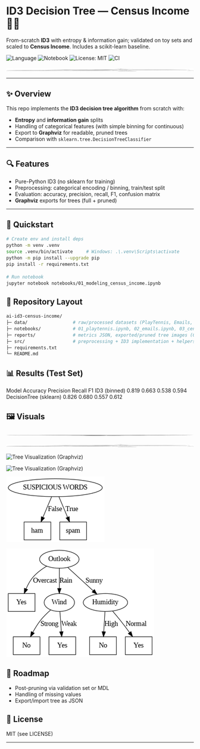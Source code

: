 # ID3 Decision Tree — Census Income 🌳💼  
From-scratch **ID3** with entropy & information gain; validated on toy sets and scaled to **Census Income**. Includes a scikit-learn baseline.

![Language](https://img.shields.io/badge/language-Python-blue.svg)
![Notebook](https://img.shields.io/badge/tool-Jupyter-orange.svg)
![License: MIT](https://img.shields.io/badge/License-MIT-green.svg)
![CI](https://github.com/NoellaButi/ai-id3-census-income/actions/workflows/ci.yml/badge.svg?branch=main)

![Tree Visualization (Graphviz)](reports/assets/census_id3_tree_pruned.png)

---

## ✨ Overview
This repo implements the **ID3 decision tree algorithm** from scratch with:
- **Entropy** and **information gain** splits  
- Handling of categorical features (with simple binning for continuous)  
- Export to **Graphviz** for readable, pruned trees  
- Comparison with `sklearn.tree.DecisionTreeClassifier`

---

## 🔍 Features
- Pure-Python ID3 (no sklearn for training)  
- Preprocessing: categorical encoding / binning, train/test split  
- Evaluation: accuracy, precision, recall, F1, confusion matrix  
- **Graphviz** exports for trees (full + pruned)

---

## 🚦 Quickstart

```bash
# Create env and install deps
python -m venv .venv
source .venv/bin/activate     # Windows: .\.venv\Scripts\activate
python -m pip install --upgrade pip
pip install -r requirements.txt

# Run notebook
jupyter notebook notebooks/01_modeling_census_income.ipynb
```

## 📁 Repository Layout
```bash
ai-id3-census-income/
├─ data/                 # raw/processed datasets (PlayTennis, Emails, Census)
├─ notebooks/            # 01_playtennis.ipynb, 02_emails.ipynb, 03_census_income.ipynb
├─ reports/              # metrics JSON, exported/pruned tree images (Graphviz), figures
├─ src/                  # preprocessing + ID3 implementation + helpers
├─ requirements.txt
└─ README.md
```

## 📊 Results (Test Set)
Model	Accuracy	Precision	Recall	F1
ID3 (binned)	0.819	0.663	0.538	0.594
DecisionTree (sklearn)	0.826	0.680	0.557	0.612


## 🖼️ Visuals

![Tree Visualization (Graphviz)](reports/assets/census_id3_tree.png)


![Tree Visualization (Graphviz)](reports/assets/census_id3_tree_pruned.png)


![Tree Visualization (Graphviz)](reports/assets/census_sklearn_tree.png)


![Tree Visualization (Graphviz)](reports/assets/census_sklearn_tree_best.png)


![Tree Visualization (Graphviz)](reports/assets/emails_tree.png)


![Tree Visualization (Graphviz)](reports/assets/playtennis_tree.png)


## 🔮 Roadmap
- Post-pruning via validation set or MDL
- Handling of missing values
- Export/import tree as JSON

## 📜 License
MIT (see LICENSE)

---
